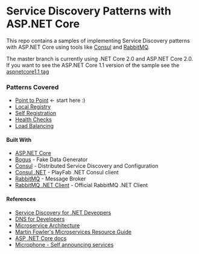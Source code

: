 # Service Discovery Patterns with ASP.NET Core

This repo contains a samples of implementing Service Discovery patterns with ASP.NET Core using tools like [Consul](https://www.consul.io) and [RabbitMQ](http://www.rabbitmq.com/).

The master branch is currently using .NET Core 2.0 and ASP.NET Core 2.0. If you want to see the ASP.NET Core 1.1 version of the sample see the [aspnetcore1.1 tag](cecilphillip/aspnet-servicediscovery-patterns/tree/aspnetcore1.1)


### Patterns Covered
- [Point to Point](point_to_point) <- start here :)
- [Local Registry](local_registry)
- [Self Registration](self_registration)
- [Health Checks](health_checks)
- [Load Balancing](load_balancing)


#### Built With
- [ASP.NET Core](http://www.asp.net/core)
- [Bogus](https://github.com/bchavez/Bogus) - Fake Data Generator
- [Consul](https://www.consul.io) - Distributed Service Discovery and Configuration
- [Consul .NET](https://github.com/PlayFab/consuldotnet/) - PlayFab .NET Consul client
- [RabbitMQ](http://www.rabbitmq.com/) - Message Broker
- [RabbitMQ .NET Client](https://github.com/rabbitmq/rabbitmq-dotnet-client) - Official RabbitMQ .NET Client

#### References
- [Service Discovery for .NET Deveopers](https://vimeo.com/155652026)
- [DNS for Developers](https://vimeo.com/171319744)
- [Microservice Architecture](http://microservices.io/)
- [Martin Fowler's Microservices Resource Guide](http://martinfowler.com/microservices/)
- [ASP .NET Core docs](https://docs.asp.net/en/latest/)
- [Microphone - Self announcing services](https://github.com/rogeralsing/Microphone/)
